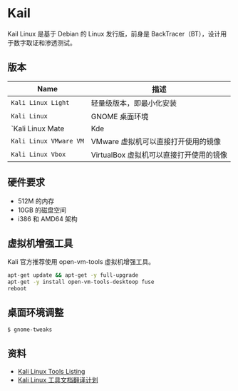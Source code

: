 # Kail

Kail Linux 是基于 Debian 的 Linux 发行版，前身是 BackTracer（BT），设计用于数字取证和渗透测试。

## 版本

| Name                                | 描述                                    |
| ----------------------------------- | --------------------------------------- |
| `Kali Linux Light`                  | 轻量级版本，即最小化安装                |
| `Kali Linux`                        | GNOME 桌面环境                          |
| `Kali Linux Mate|Kde|Xfce|E17|Lxde` | 使用不同的桌面环境                      |
| `Kali Linux VMware VM`              | VMware 虚拟机可以直接打开使用的镜像     |
| `Kali Linux Vbox`                   | VirtualBox 虚拟机可以直接打开使用的镜像 |

## 硬件要求

* 512M 的内存
* 10GB 的磁盘空间
* i386 和 AMD64 架构

## 虚拟机增强工具

Kali 官方推荐使用 open-vm-tools 虚拟机增强工具。

```sh
apt-get update && apt-get -y full-upgrade
apt-get -y install open-vm-tools-desktoop fuse
reboot
```

## 桌面环境调整

```sh
$ gnome-tweaks
```

## 资料

* [Kali Linux Tools Listing](https://tools.kali.org/tools-listing)
* [Kali Linux 工具文档翻译计划](https://github.com/Jack-Liang/kalitools)
